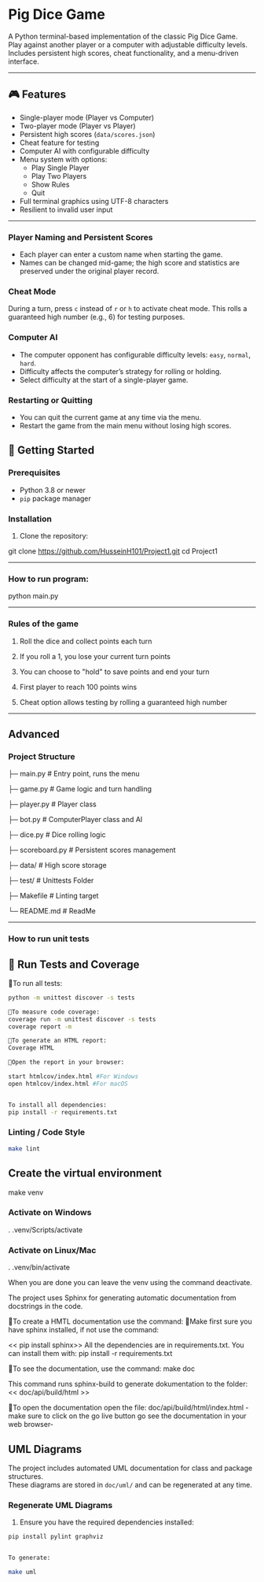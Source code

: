 

# Pig Dice Game

A Python terminal-based implementation of the classic Pig Dice Game.  
Play against another player or a computer with adjustable difficulty levels.  
Includes persistent high scores, cheat functionality, and a menu-driven interface.

---

## 🎮 Features

- Single-player mode (Player vs Computer)
- Two-player mode (Player vs Player)
- Persistent high scores (`data/scores.json`)
- Cheat feature for testing
- Computer AI with configurable difficulty
- Menu system with options:
  - Play Single Player
  - Play Two Players
  - Show Rules
  - Quit
- Full terminal graphics using UTF-8 characters
- Resilient to invalid user input

---


### Player Naming and Persistent Scores
- Each player can enter a custom name when starting the game.
- Names can be changed mid-game; the high score and statistics are preserved under the original player record.

### Cheat Mode
During a turn, press `c` instead of `r` or `h` to activate cheat mode.
This rolls a guaranteed high number (e.g., 6) for testing purposes.



### Computer AI
- The computer opponent has configurable difficulty levels: `easy`, `normal`, `hard`.
- Difficulty affects the computer’s strategy for rolling or holding.
- Select difficulty at the start of a single-player game.



### Restarting or Quitting
- You can quit the current game at any time via the menu.
- Restart the game from the main menu without losing high scores.


## 🏁 Getting Started

### Prerequisites

- Python 3.8 or newer
- `pip` package manager

### Installation

1. Clone the repository:


git clone https://github.com/HusseinH101/Project1.git
cd Project1

---
### How to run program:

python main.py


---

### Rules of the game


1. Roll the dice and collect points each turn

2. If you roll a 1, you lose your current turn points

3. You can choose to "hold" to save points and end your turn

4. First player to reach 100 points wins

5. Cheat option allows testing by rolling a guaranteed high number

---

## Advanced



### Project Structure


├─ main.py           # Entry point, runs the menu

├─ game.py           # Game logic and turn handling

├─ player.py         # Player class

├─ bot.py            # ComputerPlayer class and AI

├─ dice.py           # Dice rolling logic

├─ scoreboard.py     # Persistent scores management

├─ data/  # High score storage

├─ test/ # Unittests Folder


├─ Makefile          # Linting target

└─ README.md         # ReadMe


---

### How to run unit tests


## 🧪 Run Tests and Coverage
🔹To run all tests:
```bash
python -m unittest discover -s tests

🔹To measure code coverage:
coverage run -m unittest discover -s tests
coverage report -m

🔹To generate an HTML report:
Coverage HTML

🔹Open the report in your browser:

start htmlcov/index.html #For Windows
open htmlcov/index.html #For macOS


To install all dependencies:
pip install -r requirements.txt

```

### Linting / Code Style
```bash
make lint
```

## Create the virtual environment
make venv

### Activate on Windows
. .venv/Scripts/activate

### Activate on Linux/Mac
. .venv/bin/activate


When you are done you can leave the venv using the command deactivate.


The project uses Sphinx for generating automatic documentation from docstrings in the code.

🔹To create a HMTL documentation use the command:
🔹Make first sure you have sphinx installed, if not use the command:

<< pip install sphinx>> All the dependencies are in requirements.txt. You can install them with:
pip install -r requirements.txt

🔹To see the documentation, use the command: 
make doc 

This command runs sphinx-build to generate dokumentation to the folder:
<< doc/api/build/html >>

🔹To open the documentation open the file:
doc/api/build/html/index.html - make sure to click on the
go live button go see the documentation in your web browser-



## UML Diagrams

The project includes automated UML documentation for class and package structures.  
These diagrams are stored in `doc/uml/` and can be regenerated at any time.

### Regenerate UML Diagrams

1. Ensure you have the required dependencies installed:

```bash
pip install pylint graphviz


To generate:

make uml
```

